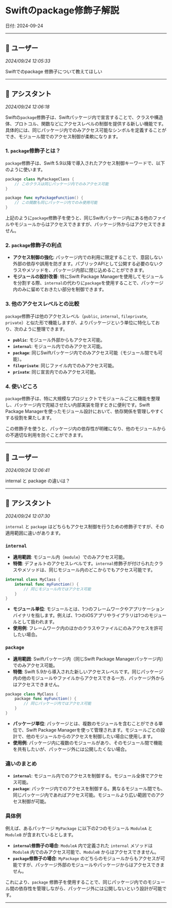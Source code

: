 # Swiftのpackage修飾子解説

日付: 2024-09-24

---

## 👤 ユーザー
*2024/09/24 12:05:33*

Swiftでのpackage 修飾子について教えてほしい

---

## 🤖 アシスタント
*2024/09/24 12:06:18*

Swiftの`package`修飾子は、Swiftパッケージ内で宣言することで、クラスや構造体、プロトコル、関数などにアクセスレベルの制御を提供する新しい機能です。具体的には、同じパッケージ内でのみアクセス可能なシンボルを定義することができ、モジュール間でのアクセス制御が柔軟になります。

### 1. `package`修飾子とは？
`package`修飾子は、Swift 5.9以降で導入されたアクセス制御キーワードで、以下のように使います。

```swift
package class MyPackageClass {
    // このクラスは同じパッケージ内でのみアクセス可能
}

package func myPackageFunction() {
    // この関数も同じパッケージ内でのみ使用可能
}
```

上記のように`package`修飾子を使うと、同じSwiftパッケージ内にある他のファイルやモジュールからはアクセスできますが、パッケージ外からはアクセスできません。

### 2. `package`修飾子の利点
- **アクセス制御の強化**: パッケージ内での利用に限定することで、意図しない外部の依存や誤用を防ぎます。パブリックAPIとして公開する必要のないクラスやメソッドを、パッケージ内部に閉じ込めることができます。
- **モジュールの設計改善**: 特にSwift Package Managerを使用してモジュールを分割する際、`internal`の代わりに`package`を使用することで、パッケージ内のみに留めておきたい部分を制御できます。

### 3. 他のアクセスレベルとの比較
`package`修飾子は他のアクセスレベル（`public`, `internal`, `fileprivate`, `private`）と似た形で機能しますが、よりパッケージという単位に特化しており、次のように整理できます。

- **`public`**: モジュール外部からもアクセス可能。
- **`internal`**: モジュール内でのみアクセス可能。
- **`package`**: 同じSwiftパッケージ内でのみアクセス可能（モジュール間でも可能）。
- **`fileprivate`**: 同じファイル内でのみアクセス可能。
- **`private`**: 同じ宣言内でのみアクセス可能。

### 4. 使いどころ
`package`修飾子は、特に大規模なプロジェクトでモジュールごとに機能を整理し、パッケージ内で完結させたい内部実装を隠すときに便利です。Swift Package Managerを使ったモジュール設計において、依存関係を管理しやすくする役割を果たします。

この修飾子を使うと、パッケージ内の依存性が明確になり、他のモジュールからの不適切な利用を防ぐことができます。

---

## 👤 ユーザー
*2024/09/24 12:06:41*

internal と package の違いは？

---

## 🤖 アシスタント
*2024/09/24 12:07:30*

`internal` と `package` はどちらもアクセス制御を行うための修飾子ですが、その適用範囲に違いがあります。

### `internal`
- **適用範囲**: モジュール内（`module`）でのみアクセス可能。
- **特徴**: デフォルトのアクセスレベルです。`internal`修飾子が付けられたクラスやメソッドは、同じモジュール内のどこからでもアクセス可能です。

```swift
internal class MyClass {
    internal func myFunction() {
        // 同じモジュール内ではアクセス可能
    }
}
```

- **モジュール単位**: モジュールとは、1つのフレームワークやアプリケーションバイナリを指します。例えば、1つのiOSアプリやライブラリは1つのモジュールとして扱われます。
- **使用例**: フレームワーク内のほかのクラスやファイルにのみアクセスを許可したい場合。

### `package`
- **適用範囲**: Swiftパッケージ内（同じSwift Package Managerパッケージ内）でのみアクセス可能。
- **特徴**: Swift 5.9から導入された新しいアクセスレベルです。同じパッケージ内の他のモジュールやファイルからアクセスできる一方、パッケージ外からはアクセスできません。

```swift
package class MyClass {
    package func myFunction() {
        // 同じパッケージ内ではアクセス可能
    }
}
```

- **パッケージ単位**: パッケージとは、複数のモジュールを含むことができる単位で、Swift Package Managerを使って管理されます。モジュールごとの設計で、他のモジュールからのアクセスを制御したい場合に使用します。
- **使用例**: パッケージ内に複数のモジュールがあり、そのモジュール間で機能を共有したいが、パッケージ外には公開したくない場合。

### 違いのまとめ
- **`internal`**: モジュール内でのアクセスを制御する。モジュール全体でアクセス可能。
- **`package`**: パッケージ内でのアクセスを制御する。異なるモジュール間でも、同じパッケージ内であればアクセス可能。モジュールより広い範囲でのアクセス制御が可能。

### 具体例
例えば、あるパッケージ `MyPackage` に以下の2つのモジュール `ModuleA` と `ModuleB` が含まれているとします。

- **`internal`修飾子の場合**: `ModuleA` 内で定義された `internal` メソッドは `ModuleA` 内でのみアクセス可能で、`ModuleB` からはアクセスできません。
- **`package`修飾子の場合**: `MyPackage` のどちらのモジュールからもアクセスが可能ですが、パッケージ外部のモジュールやパッケージからはアクセスできません。

これにより、`package` 修飾子を使用することで、同じパッケージ内でのモジュール間の依存性を管理しながら、パッケージ外には公開しないという設計が可能です。

---
